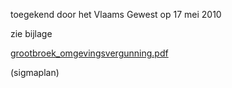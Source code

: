 toegekend door het Vlaams Gewest op 17 mei 2010  

zie bijlage

[grootbroek_omgevingsvergunning.pdf](best/grootbroek_omgevingsvergunning.pdf)

(sigmaplan)
